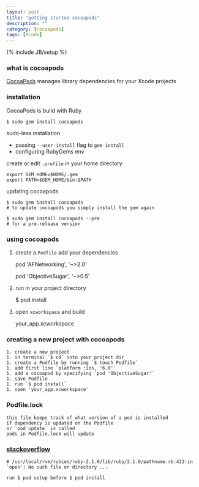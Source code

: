 ```yaml
---
layout: post
title: "getting started cocoapods"
description: ""
category: [cocoapods]
tags: [Xcode]
---
```

{% include JB/setup %}

### what is cocoapods

[CocoaPods](http://guides.cocoapods.org/using/getting-started.html) manages library dependencies for your Xcode projects

### installation

CocoaPods is build with Ruby

    $ sudo gem install cocoapods

sudo-less installation

* passing `--user-install` flag to `gem install`
* configuring RubyGems env

create or edit `.profile` in your home directory

    export GEM_HOME=$HOME/.gem
    export PATH=$GEM_HOME/bin:$PATH

updating cocoapods

    $ sudo gem install cocoapods
    # to update cocoapods you simply install the gem again

    $ sudo gem install cocoapods --pre
    # for a pre-release version

### using cocoapods

1. create a `Podfile` add your dependencies


    pod 'AFNetworking', '~>2.0'

    pod 'ObjectiveSugar', '~>0.5'

2. run in your project directory


    $ pod install


3. open `xcworkspace` and build


    your_app.xcworkspace

### creating a new project with cocoapods

    1. create a new project
    1. in terminal `$ cd` into your project dir
    1. create a Podfile by running `$ touch Podfile`
    1. add first line `platform :ios, '6.0'`
    1. add a cocoapod by specifying `pod 'ObjectiveSugar'`
    1. save Podfile
    1. run `$ pod install`
    1. open 'your_app.xcworkspace'

### Podfile.lock

    this file keeps track of what version of a pod is installed
    if dependency is updated on the Podfile
    or `pod update` is called
    pods in Podfile.lock will update

### [stackoverflow](http://stackoverflow.com/questions/26990057/cocoapods-commands-fail-due-to-no-such-file-or-directory-dir-initialize-us)

    # /usr/local/rvm/rubies/ruby-2.1.0/lib/ruby/2.1.0/pathname.rb:422:in `open': No such file or directory ...

    run $ pod setup before $ pod install